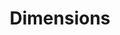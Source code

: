 ---
bigquery: https://console.cloud.google.com/bigquery?p=covid-19-dimensions-ai&page=table&d=data&t=publications
contributors: Digital Science, https://www.digital-science.com/
cost: Free for personal, non-commercial use.
description: Dimensions contains more than 100 million publications, ranging from
  articles published in scholarly journals, books and book chapters, to preprints
  and conference proceedings. All publications are contextualized with linked data
  sets, funding, publications, patents, clinical trials, and policy documents. You
  can also view associated categories, funders, institutions, and researcher profiles.
documentation: https://docs.dimensions.ai/bigquery/index.html
last_edit: 04/11/2022, 04:54:16
location: https://www.dimensions.ai/products/free/
maintained_by: Digital Science, https://www.digital-science.com/
schema_fields:
- expiration_year
- category_for
- funding_cad
- date_inserted
- phase
- filing_year
- research_orgs
- description
- jurisdiction
- citations_count
- title
- altmetrics
- resulting_publication_doi
- doi
- external_ids
- citations
- active_years
- funding_gbp
- kind
- funding_chf
- interventions
- license
- acronyms
- authors
- current_assignee_countries
- date
- original_assignee_orgs
- category_uoa
- funding_eur
- parent_id
- labels
- mesh_headings
- original_abstract
- research_org_country_names
- resulting_publication_ids
- funding_amount
- relationships
- research_org_countries
- associated_publication_pmid
- clinical_trial_ids
- original_assignee_countries
- category_icrp_ct
- linkout
- priority_date
- filing_date
- category_rcdc
- pages
- date_print
- research_org_city_names
- publication_ids
- cpc
- category_sdg
- name
- funding_aud
- inventor_names
- pmid
- eisbn
- granted_year
- established
- funder_org
- journal_lists
- acronym
- funding_usd
- research_org_cities
- abstract
- arxiv_id
- journal
- end_year
- repository_name
- status
- pmcid
- patent_ids
- mesh_terms
- category_hra
- publisher
- subtitles
- concepts
- wikipedia_url
- book_title
- associated_publication_arxiv_id
- language
- cited_by_ids
- acknowledgements
- funding_nzd
- citation_string
- category_hrcs_hc
- open_access_categories_v2
- links
- end_date
- investigators
- date_imported_gbq
- associated_publication_doi
- source_id
- categories
- priority_year
- repository_url
- conference
- category_hrcs_rac
- original_title
- address
- gender
- types
- funder_org_state_codes
- assignee_orgs
- isbn
- funding_cny
- granted_date
- legal_status
- category_icrp_cso
- funding_currency
- issue
- date_online
- publication_year
- family_count
- metrics
- reference_ids
- book_series_title
- embargo_date
- grant_number
- category_bra
- brief_title
- editors
- id
- volume
- funder_org_cities
- aliases
- expiration_date
- funder_org_countries
- created_date
- current_assignee_orgs
- funder_countries
- open_access_categories
- original_assignee
- researcher_ids
- conditions
- assignee_countries
- start_year
- application_number
- associated_publication_id
- year
- funder_orgs
- family_id
- funder_org_acronyms
- date_modified
- ipcr
- current_assignee
- foa_number
- legal_events
- registry
- start_date
- filing_status
- funding_details
- associated_grant_ids
- funding_jpy
- family_members_ids
- research_org_state_codes
- research_org_state_names
- email_address
- repository_id
- organisation_details
- supporting_grant_ids
- type
- proceedings_title
- publication_date
- date_normal
shortname: dimensions
tags:
- scholarly literature
- patents
- funding
- clinical trials
- academic profiles
terms_of_use: 'Use of both the Dimensions COVID-19 dataset and full Dimensions dataset
  are subject to the Dimensions Terms of use: https://www.dimensions.ai/policies-terms-legal '
title: Dimensions
uuid: dcff88bd-fe6b-4fdb-8159-809bf9d7bc1c
---